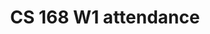 ---
title: CS 168 W1 attendance
redirect_to: https://docs.google.com/forms/d/e/1FAIpQLSdTOrxcRyQNx8kNwJOajjlrl9TCyQj83Juj-s2NGIZk8vA1Dw/viewform
---